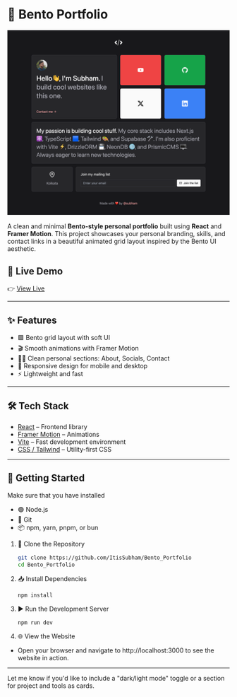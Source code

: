 # 🧃 Bento Portfolio
![Preview](./subham-paul-portfolio.vercel.app_.png)

A clean and minimal **Bento-style personal portfolio** built using **React** and **Framer Motion**. This project showcases your personal branding, skills, and contact links in a beautiful animated grid layout inspired by the Bento UI aesthetic.

## 🔗 Live Demo

👉 [View Live](https://subham-paul-portfolio.vercel.app/)

---

## ✨ Features

- 🟪 Bento grid layout with soft UI
- 🎬 Smooth animations with Framer Motion
- 🧑‍💼 Clean personal sections: About, Socials, Contact
- 🎨 Responsive design for mobile and desktop
- ⚡ Lightweight and fast

---

## 🛠️ Tech Stack

- [React](https://reactjs.org/) – Frontend library
- [Framer Motion](https://www.framer.com/motion/) – Animations
- [Vite](https://vitejs.dev/) – Fast development environment
- [CSS / Tailwind](https://tailwindcss.com/) – Utility-first CSS

---

## 🚀 Getting Started

Make sure that you have installed
- 🟢 Node.js
- 🐙 Git
- 📦 npm, yarn, pnpm, or bun

1. 📂 Clone the Repository

   ```bash
   git clone https://github.com/ItisSubham/Bento_Portfolio
   cd Bento_Portfolio
   ```
2. 📥 Install Dependencies

   ```bash
   npm install
   ```
3. ▶ Run the Development Server

   ```bash
   npm run dev
   ```
4. 🌐 View the Website
- Open your browser and navigate to http://localhost:3000 to see the website in action.

---

Let me know if you'd like to include a "dark/light mode" toggle or a section for project and tools as cards.
